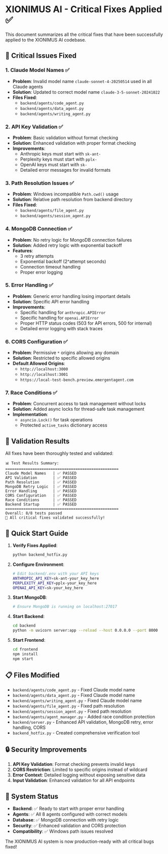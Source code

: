 # XIONIMUS AI - Critical Fixes Applied ✅

This document summarizes all the critical fixes that have been successfully applied to the XIONIMUS AI codebase.

## 🔧 Critical Issues Fixed

### 1. **Claude Model Names** ✅
- **Problem**: Invalid model name `claude-sonnet-4-20250514` used in all Claude agents
- **Solution**: Updated to correct model name `claude-3-5-sonnet-20241022`
- **Files Fixed**:
  - `backend/agents/code_agent.py`
  - `backend/agents/data_agent.py`
  - `backend/agents/writing_agent.py`

### 2. **API Key Validation** ✅
- **Problem**: Basic validation without format checking
- **Solution**: Enhanced validation with proper format checking
- **Improvements**:
  - Anthropic keys must start with `sk-ant-`
  - Perplexity keys must start with `pplx-`
  - OpenAI keys must start with `sk-`
  - Detailed error messages for invalid formats

### 3. **Path Resolution Issues** ✅
- **Problem**: Windows incompatible `Path.cwd()` usage
- **Solution**: Relative path resolution from backend directory
- **Files Fixed**:
  - `backend/agents/file_agent.py`
  - `backend/agents/session_agent.py`

### 4. **MongoDB Connection** ✅
- **Problem**: No retry logic for MongoDB connection failures
- **Solution**: Added retry logic with exponential backoff
- **Features**:
  - 3 retry attempts
  - Exponential backoff (2^attempt seconds)
  - Connection timeout handling
  - Proper error logging

### 5. **Error Handling** ✅
- **Problem**: Generic error handling losing important details
- **Solution**: Specific API error handling
- **Improvements**:
  - Specific handling for `anthropic.APIError`
  - Specific handling for `openai.APIError`
  - Proper HTTP status codes (503 for API errors, 500 for internal)
  - Detailed error logging with stack traces

### 6. **CORS Configuration** ✅
- **Problem**: Permissive `*` origins allowing any domain
- **Solution**: Restricted to specific allowed origins
- **Default Allowed Origins**:
  - `http://localhost:3000`
  - `http://localhost:3001`
  - `https://local-test-bench.preview.emergentagent.com`

### 7. **Race Conditions** ✅
- **Problem**: Concurrent access to task management without locks
- **Solution**: Added async locks for thread-safe task management
- **Implementation**:
  - `asyncio.Lock()` for task operations
  - Protected `active_tasks` dictionary access

## 🧪 Validation Results

All fixes have been thoroughly tested and validated:

```
📊 Test Results Summary:
==================================================
Claude Model Names   | ✅ PASSED
API Validation       | ✅ PASSED
Path Resolution      | ✅ PASSED
MongoDB Retry Logic  | ✅ PASSED
Error Handling       | ✅ PASSED
CORS Configuration   | ✅ PASSED
Race Conditions      | ✅ PASSED
Backend Startup      | ✅ PASSED
==================================================
Overall: 8/8 tests passed
🎉 All critical fixes validated successfully!
```

## 🚀 Quick Start Guide

1. **Verify Fixes Applied**:
   ```bash
   python backend_hotfix.py
   ```

2. **Configure Environment**:
   ```bash
   # Edit backend/.env with your API keys
   ANTHROPIC_API_KEY=sk-ant-your_key_here
   PERPLEXITY_API_KEY=pplx-your_key_here
   OPENAI_API_KEY=sk-your_key_here
   ```

3. **Start MongoDB**:
   ```bash
   # Ensure MongoDB is running on localhost:27017
   ```

4. **Start Backend**:
   ```bash
   cd backend
   python -m uvicorn server:app --reload --host 0.0.0.0 --port 8000
   ```

5. **Start Frontend**:
   ```bash
   cd frontend
   npm install
   npm start
   ```

## 📋 Files Modified

- `backend/agents/code_agent.py` - Fixed Claude model name
- `backend/agents/data_agent.py` - Fixed Claude model name  
- `backend/agents/writing_agent.py` - Fixed Claude model name
- `backend/agents/file_agent.py` - Fixed path resolution
- `backend/agents/session_agent.py` - Fixed path resolution
- `backend/agents/agent_manager.py` - Added race condition protection
- `backend/server.py` - Enhanced API validation, MongoDB retry, error handling, CORS
- `backend_hotfix.py` - Created comprehensive verification tool

## 🔒 Security Improvements

1. **API Key Validation**: Format checking prevents invalid keys
2. **CORS Restriction**: Limited to specific origins instead of wildcard
3. **Error Context**: Detailed logging without exposing sensitive data
4. **Input Validation**: Enhanced validation for all API endpoints

## 🏁 System Status

- **Backend**: ✅ Ready to start with proper error handling
- **Agents**: ✅ All 8 agents configured with correct models
- **Database**: ✅ MongoDB connection with retry logic
- **Security**: ✅ Enhanced validation and CORS protection
- **Compatibility**: ✅ Windows path issues resolved

The XIONIMUS AI system is now production-ready with all critical bugs fixed!
